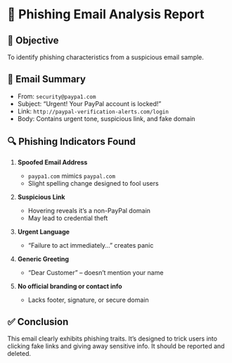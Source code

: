 # 📧 Phishing Email Analysis Report

## 🎯 Objective
To identify phishing characteristics from a suspicious email sample.

## 🧪 Email Summary
- From: `security@paypa1.com`
- Subject: “Urgent! Your PayPal account is locked!”
- Link: `http://paypal-verification-alerts.com/login`
- Body: Contains urgent tone, suspicious link, and fake domain

## 🔍 Phishing Indicators Found

1. **Spoofed Email Address**
   - `paypa1.com` mimics `paypal.com`
   - Slight spelling change designed to fool users

2. **Suspicious Link**
   - Hovering reveals it’s a non-PayPal domain
   - May lead to credential theft

3. **Urgent Language**
   - “Failure to act immediately…” creates panic

4. **Generic Greeting**
   - “Dear Customer” – doesn’t mention your name

5. **No official branding or contact info**
   - Lacks footer, signature, or secure domain

## ✅ Conclusion
This email clearly exhibits phishing traits. It’s designed to trick users into clicking fake links and giving away sensitive info. It should be reported and deleted.
